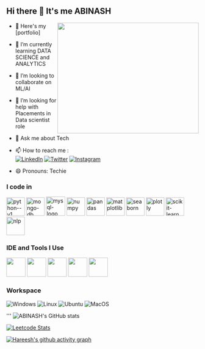 ## Hi there 👋 It's me ABINASH

<img align="right" width="370" height="290" src="https://i.pinimg.com/originals/47/f0/34/47f0342cec72b800463bf003eac1257e.gif">

- 🔭 Here's my [portfolio]                                                
- 🌱 I’m currently learning DATA SCIENCE and ANALYTICS
- 👯 I’m looking to collaborate on ML/AI
- 🤔 I’m looking for help with Placements in Data scientist role
- 💬 Ask me about Tech
- 📫 How to reach me :
<br /> [![LinkedIn](https://img.shields.io/badge/LinkedIn-0077B5?style=for-the-badge&logo=linkedin&logoColor=white)](https://www.linkedin.com/in/yourprofile/)
[![Twitter](https://img.shields.io/badge/Twitter-1DA1F2?style=for-the-badge&logo=twitter&logoColor=white)](https://twitter.com/yourprofile)
[![Instagram](https://img.shields.io/badge/Instagram-E4405F?style=for-the-badge&logo=instagram&logoColor=white)](https://instagram.com/)

- 😄 Pronouns: Techie

### I code in
<img width="48" height="48" src="https://img.icons8.com/color/48/python--v1.png" alt="python--v1"/>  <img width="48" height="48" src="https://img.icons8.com/color/48/mongo-db.png" alt="mongo-db"/>  <img width="50" height="50" src="https://img.icons8.com/color/50/mysql-logo.png" alt="mysql-logo"/>  <img width="48" height="48" src="https://img.icons8.com/color/48/numpy.png" alt="numpy"/> <img width="48" height="48" src="https://img.icons8.com/color/48/pandas.png" alt="pandas"/>  <img width="48" height="48" src="https://upload.wikimedia.org/wikipedia/commons/8/84/Matplotlib_icon.svg" alt="matplotlib"/>  <img width="48" height="48" src="https://seaborn.pydata.org/_images/logo-mark-lightbg.svg" alt="seaborn"/>  <img width="48" height="48" src="https://images.plot.ly/logo/new-branding/plotly-logomark.png" alt="plotly"/>  <img width="48" height="48" src="https://upload.wikimedia.org/wikipedia/commons/0/05/Scikit_learn_logo_small.svg" alt="scikit-learn"/>  <img width="48" height="48" src="https://img.icons8.com/color/48/artificial-intelligence.png" alt="nlp"/>



### IDE and Tools I Use
<img height="50" width="50" src="https://img.icons8.com/color/48/000000/visual-studio-code-2019.png"/> <img height="50" width="50" src="https://img.icons8.com/color/48/000000/pycharm.png"/> <img height="50" width="50" src="https://img.icons8.com/color/50/000000/git.png"/> <img height="50" width="50" src="https://img.icons8.com/dusk/64/000000/anaconda.png"/> <img height="50"  src="https://img.icons8.com/doodle/48/000000/adobe-photoshop.png"/>  

### Workspace
![Windows](https://img.shields.io/badge/Windows-0078D6?style=for-the-badge&logo=windows&logoColor=white)
![Linux](https://img.shields.io/badge/Linux-FCC624?style=for-the-badge&logo=linux&logoColor=black)
![Ubuntu](https://img.shields.io/badge/Ubuntu-E95420?style=for-the-badge&logo=ubuntu&logoColor=white)
![MacOS](https://img.shields.io/badge/macOS-000000?style=for-the-badge&logo=apple&logoColor=white)


''' ![ABINASH's GitHub stats](https://github-readme-stats.vercel.app/api?username=abinashsasi&theme=dark&show_icons=true&&hide=issues,contribs)

[![Leetcode Stats](https://leetcard.jacoblin.cool/abinashben?ext=contest&theme=dark)](https://leetcode.com/abinashben)

[![Hareesh's github activity graph](https://github-readme-activity-graph.vercel.app/graph?username=abinashsasi&bg_color=000000&color=ffffff&line=51f565&point=ffffff&area=true&hide_border=true)](https://github.com/ashutosh00710/github-readme-activity-graph)


